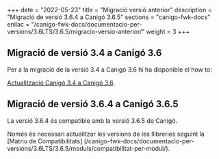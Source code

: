 +++
date        = "2022-05-23"
title       = "Migració versió anterior"
description = "Migració de versió 3.6.4 a Canigó 3.6.5"
sections    = "canigo-fwk-docs"
enllac		= "/canigo-fwk-docs/documentacio-per-versions/3.6LTS/3.6.5/migracio-versio-anterior/"
weight		= 3
+++

## Migració de versió 3.4 a Canigó 3.6

Per a la migració de la versió 3.4 a Canigó 3.6 hi ha disponible el how to:

[Actualització Canigó 3.4 a Canigó 3.6](/howtos/2021-10-Howto-Actualitzacio_Canigo3_4_Canigo3_6/).

## Migració de versió 3.6.4 a Canigó 3.6.5

La versió 3.6.4 és compatible amb la versió 3.6.5 de Canigó.

Només és necessari actualitzar les versions de les llibreries seguint la [Matriu de Compatibilitats]
(/canigo-fwk-docs/documentacio-per-versions/3.6LTS/3.6.5/moduls/compatibilitat-per-modul/).